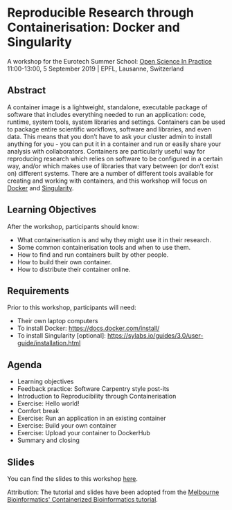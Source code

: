 # Reproducible Research through Containerisation: Docker and Singularity

A workshop for the Eurotech Summer School: [Open Science In Practice](http://osip2019.epfl.ch/)  
11:00-13:00, 5 September 2019 | EPFL, Lausanne, Switzerland

## Abstract

A container image is a lightweight, standalone, executable package of software that includes everything needed to run an application: code, runtime, system tools, system libraries and settings. Containers can be used to package entire scientific workflows, software and libraries, and even data. This means that you don’t have to ask your cluster admin to install anything for you - you can put it in a container and run or easily share your analysis with collaborators. Containers are particularly useful way for reproducing research which relies on software to be configured in a certain way, and/or which makes use of libraries that vary between (or don’t exist on) different systems. There are a number of different tools available for creating and working with containers, and this workshop will focus on [Docker](https://www.docker.com/) and [Singularity](https://sylabs.io/singularity/).

## Learning Objectives

After the workshop, participants should know:
* What containerisation is and why they might use it in their research.
* Some common containerisation tools and when to use them.
* How to find and run containers built by other people.
* How to build their own container.
* How to distribute their container online.

## Requirements

Prior to this workshop, participants will need:
* Their own laptop computers
* To install Docker: https://docs.docker.com/install/
* To install Singularity [optional]: https://sylabs.io/guides/3.0/user-guide/installation.html

## Agenda

* Learning objectives
* Feedback practice: Software Carpentry style post-its
* Introduction to Reproducibility through Containerisation
* Exercise: Hello world!
* Comfort break
* Exercise: Run an application in an existing container
* Exercise: Build your own container
* Exercise: Upload your container to DockerHub
* Summary and closing

## Slides

You can find the slides to this workshop [here](https://rainsworth.github.io/osip2019-containerisation-workshop/slides/).

Attribution: The tutorial and slides have been adopted from the [Melbourne Bioinformatics' Containerized Bioinformatics tutorial](https://www.melbournebioinformatics.org.au/tutorials/tutorials/docker/docker/).
